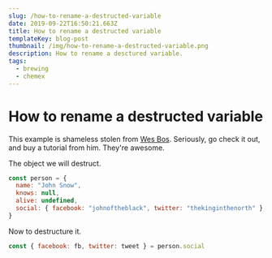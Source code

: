 ```yaml
---
slug: /how-to-rename-a-destructed-variable
date: 2019-09-22T16:50:21.663Z
title: How to rename a destructed variable
templateKey: blog-post
thumbnail: /img/how-to-rename-a-destructed-variable.png
description: How to rename a desctured variable.
tags:
  - brewing
  - chemex
---
```


# How to rename a destructed variable

This example is shameless stolen from [Wes Bos](https://wesbos.com/destructuring-renaming). Seriously, go check it out, and buy a tutorial from him. They're awesome.

The object we will destruct.

```javascript
const person = {
  name: "John Snow",
  knows: null,
  alive: undefined,
  social: { facebook: "johnoftheblack", twitter: "thekinginthenorth" },
}
```

Now to destructure it.

```javascript
const { facebook: fb, twitter: tweet } = person.social
```
